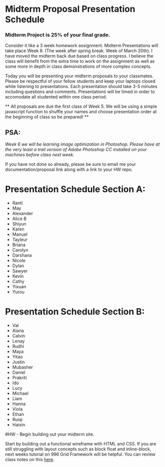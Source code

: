 # Midterm Proposal Presentation Schedule

### Midterm Project is 25% of your final grade.

Consider it like a 3 week homework assignment. Midterm Presentations will take place Week 8. (The week after spring break. Week of March 20th). I have moved the midterm back due based on class progress. I believe the class will benefit from the extra time to work on the assignment as well as some more in depth in class demonstrations of more complex concepts.

Today you will be presenting your midterm proposals to your classmates. Please be respectful of your fellow students and keep your laptops closed while listening to presentations. Each presentation should take 3-5 minutes including questions and comments. Presentations will be timed in order to accomodate all studented within one class period.

** All proposals are due the first class of Week 5. We will be using a simple javascript function to shuffle your names and choose presentation order at the beginning of class so be prepared! **

## PSA:
*Week 6 we will be learning image optimization in Photoshop. Please have at the very least a trail version of Adobe Photoshop CC installed on your machines before class next week.*

If you have not done so already, please be sure to email me your documentation/proposal link along with a link to your HW repo.

# Presentation Schedule Section A:

- Ranti
- May
- Alexander
- Alice B
- Shiyun
- Karen
- Manuel
- Tayleur
- Briana
- Carolyn
- Darshana
- Nicole
- Dylan
- Sawyer
- Kevin
- Cathy
- Yixuan
- Yurou

# Presentation Schedule Section B:

- Val
- Alana
- Calvin
- Lenay
- Rudhi
- Maya
- Yitao
- Justin
- Mubasher
- Daniel
- Prakriti
- Ido
- Lucy
- Michael
- Liam
- Hanna
- Viola
- Ethan
- Ruiqi
- Haixin

#HW - Begin building out your midterm site.

Start by building out a functional wireframe with HTML and CSS. If you are still struggling with layout concepts such as block float and inline-block, next weeks tutorial on 996 Grid Framework will be helpful. You can review class notes on this [here](../Week_6/996_Grid).
